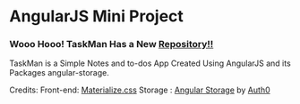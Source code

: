 # AngularJS Mini Project
### Wooo Hooo! TaskMan Has a New [Repository!!](http://github.com/AlexDenver/taskman.git)
TaskMan is a Simple Notes and to-dos App Created Using AngularJS and its Packages angular-storage. 


Credits:
Front-end: [Materialize.css](http://materializecss.com)
Storage  : [Angular Storage](https://github.com/auth0/angular-storage) by [Auth0](https://github.com/auth0/angular-storage/blob/master/auth0.com)
